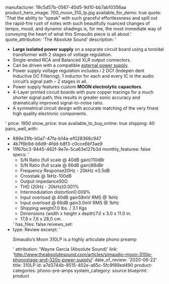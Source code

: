 manufacturer: 19c5d57b-0567-40d5-9d10-bb7ab10356aa
product_hero_image: 700_moon_310_lp.jpg
available_for_demo: true
quote: 'That the ability to “speak” with such graceful effortlessness and spill out the rapid-fire rush of notes with such beautifully nuanced changes of tempo, mood, and dynamic shadings is, for me, the most immediate way of conveying the heart of what this Simaudio piece is all about.'
quote_attribution: 'The Absolute Sound'
description: '<ul><li><strong>Large isolated power supply</strong>&nbsp;on a separate circuit board using a toroidal transformer with 2 stages of voltage regulation.</li><li>Single-ended RCA and Balanced XLR output connectors.</li><li>Can be driven with a compatible&nbsp;<a href="https://simaudio.com/en/product-category/power-supply/">external power supply</a>.</li><li>Power supply voltage regulation includes i 2 DCf (Indepen dent Inductive DC Filtering); 1 inductor for each and every IC in the audio circuit’s signal path – 2 stages in all.</li><li>Power supply features custom&nbsp;<strong>MOON electrolytic capacitors</strong>.</li><li>4-Layer printed circuit boards with pure copper tracings for a much shorter signal path; this results in greater sonic accuracy and dramatically improved signal-to-noise ratio.</li><li>A symmetrical circuit design with accurate matching of the very finest high quality electronic components.</li></ul>'
price: 1950
show_price: true
available_to_buy_online: true
shipping: 40
pairs_well_with:
  - 889e31fb-b0a7-47fa-b14a-ef028366c947
  - 4b7f6b9d-b6d9-4fdd-b8f3-c0cce6bf3ae9
  - 11f67bc3-9445-462f-9e7e-5ca63e127b3d
monthly_featuree: false
specs: '<ul><li>S/N Ratio (full scale @ 40dB gain)110dBr</li><li>S/N Ratio (full scale @ 66dB gain)88dBr</li><li>Frequency Response20Hz - 20kHz ±0.5dB</li><li>Crosstalk @ 1kHz-100dB</li><li>Output impedance50Ω</li><li>THD (20Hz - 20kHz)0.001%</li><li>Intermodulation distortion0.009%</li><li>Input overload @ 40dB gain58mV RMS @ 1kHz</li><li>Input overload @ 66dB gain3.0mV RMS @ 1kHz</li><li>Shipping weight7.0 lbs. / 3.1 Kgs</li><li>Dimensions (width x height x depth)7.0 x 3.0 x 11.0 in.</li><li>17,8 x 7,6 x 28,0 cm.</li></ul>'
has_files: false
reivews_set:
  -
    type: Review
    excerpt: '<p>Simaudio’s Moon 310LP is a highly articulate phono preamp</p>'
    attribution: 'Wayne Garcia (Absolute Sound)'
    link: 'http://www.theabsolutesound.com/articles/simaudio-moon-310lp-phonostage-and-320s-power-supply/'
    date_of_review: '2020-06-22'
title: 310LP
id: a7d3744b-9515-402e-a65c-5fc9f89ed490
product-categories: phono-pre-amps
system_category: source
blueprint: product
